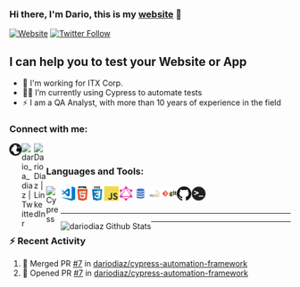 ### Hi there, I'm Dario, this is my [website] 👋

[![Website](https://img.shields.io/website?label=darioalejandrodiaz.com&style=for-the-badge&url=https%3A%2F%2Fcodestackr.com)](https://darioalejandrodiaz.com)
[![Twitter Follow](https://img.shields.io/twitter/follow/dario_a_diaz?color=1DA1F2&logo=twitter&style=for-the-badge)](https://twitter.com/intent/follow?original_referer=https%3A%2F%2Fgithub.com%2Fdariodiaz&screen_name=dario_a_diaz)

## I can help you to test your Website or App

- 🔭 I'm working for ITX Corp.
- :man_technologist: I’m currently using Cypress to automate tests
- ⚡ I am a QA Analyst, with more than 10 years of experience in the field


### Connect with me:

[<img align="left" alt="darioalejandrodiaz.com" width="22px" src="https://raw.githubusercontent.com/iconic/open-iconic/master/svg/globe.svg" />][website]
[<img align="left" alt="dario_a_diaz | Twitter" width="22px" src="https://cdn.jsdelivr.net/npm/simple-icons@v3/icons/twitter.svg" />][twitter]
[<img align="left" alt="Dario Diaz | LinkedIn" width="22px" src="https://cdn.jsdelivr.net/npm/simple-icons@v3/icons/linkedin.svg" />][linkedin]

<br />

### Languages and Tools:

<img align="left" alt="Cypress" width="26px" src="https://external-content.duckduckgo.com/iu/?u=https%3A%2F%2Ftse3.mm.bing.net%2Fth%3Fid%3DOIP.2WEHWe6FneFRmTs-V9uHwQAAAA%26pid%3DApi&f=1">
<img align="left" alt="Visual Studio Code" width="26px" src="https://raw.githubusercontent.com/github/explore/80688e429a7d4ef2fca1e82350fe8e3517d3494d/topics/visual-studio-code/visual-studio-code.png" />
<img align="left" alt="HTML5" width="26px" src="https://raw.githubusercontent.com/github/explore/80688e429a7d4ef2fca1e82350fe8e3517d3494d/topics/html/html.png" />
<img align="left" alt="CSS3" width="26px" src="https://raw.githubusercontent.com/github/explore/80688e429a7d4ef2fca1e82350fe8e3517d3494d/topics/css/css.png" />
<img align="left" alt="JavaScript" width="26px" src="https://raw.githubusercontent.com/github/explore/80688e429a7d4ef2fca1e82350fe8e3517d3494d/topics/javascript/javascript.png" />
<img align="left" alt="GraphQL" width="26px" src="https://raw.githubusercontent.com/github/explore/80688e429a7d4ef2fca1e82350fe8e3517d3494d/topics/graphql/graphql.png" />
<img align="left" alt="SQL" width="26px" src="https://raw.githubusercontent.com/github/explore/80688e429a7d4ef2fca1e82350fe8e3517d3494d/topics/sql/sql.png" />
<img align="left" alt="MySQL" width="26px" src="https://raw.githubusercontent.com/github/explore/80688e429a7d4ef2fca1e82350fe8e3517d3494d/topics/mysql/mysql.png" />
<img align="left" alt="Git" width="26px" src="https://raw.githubusercontent.com/github/explore/80688e429a7d4ef2fca1e82350fe8e3517d3494d/topics/git/git.png" />
<img align="left" alt="GitHub" width="26px" src="https://raw.githubusercontent.com/github/explore/78df643247d429f6cc873026c0622819ad797942/topics/github/github.png" />
<img align="left" alt="Terminal" width="26px" src="https://raw.githubusercontent.com/github/explore/80688e429a7d4ef2fca1e82350fe8e3517d3494d/topics/terminal/terminal.png" />

<br />
<br />

---
<img align="left" alt="dariodiaz Github Stats" src="https://github-readme-stats.vercel.app/api?username=dariodiaz&show_icons=true&hide_border=true" />

---
### :zap: Recent Activity
<!--START_SECTION:activity-->
1. 🎉 Merged PR [#7](https://github.com/dariodiaz/cypress-automation-framework/pull/7) in [dariodiaz/cypress-automation-framework](https://github.com/dariodiaz/cypress-automation-framework)
2. 💪 Opened PR [#7](https://github.com/dariodiaz/cypress-automation-framework/pull/7) in [dariodiaz/cypress-automation-framework](https://github.com/dariodiaz/cypress-automation-framework)
<!--END_SECTION:activity-->

[website]: https://darioalejandrodiaz.com
[twitter]: https://twitter.com/dario_a_diaz
[linkedin]: https://linkedin.com/in/darioalejandrodiaz
